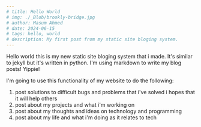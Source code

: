 ```yaml
---
# title: Hello World
# img: ./_Blob/brookly-bridge.jpg
# author: Masum Ahmed
# date: 2024-06-15
# tags: hello, world
# description: My first post from my static site bloging system.
---
```


Hello world this is my new static site bloging system that i made. It's similar to jekyll but it's written in python. I'm using markdown to write my blog posts! Yippie!

I'm going to use this functionality of my website to do the following:
1. post solutions to difficult bugs and problems that i've solved i hopes that it will help others
2. post about my projects and what i'm working on
3. post about my thoughts and ideas on technology and programming
4. post about my life and what i'm doing as it relates to tech
